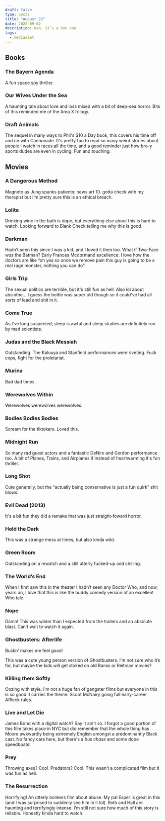 ```yaml
---
draft: false
type: posts
title: "August 22"
date: 2022-09-02
description: man, it’s a hot one
tags:
  - mediadiet
---
```


## Books

### The Bayern Agenda

A fun space spy thriller.

### Our Wives Under the Sea

A haunting tale about love and loss mixed with a bit of deep-sea horror. Bits of this reminded me of the Area X trilogy.

### Draft Animals

The sequel in many ways to Phil's $10 a Day book, this covers his time off and on with Cannonade. It's pretty fun to read so many weird stories about people I watch in races all the time, and a good reminder just how bro-y sports dudes are even in cycling. Fun and touching.

## Movies

### A Dangerous Method

Magneto as Jung spanks patients: news art 10. gotta check with my therapist but I’m pretty sure this is an ethical breach.

### Lolita

Drinking wine in the bath is dope, but everything else about this is hard to watch. Looking forward to Blank Check telling me why this is good.

### Darkman

Hadn’t seen this since I was a kid, and I loved it then too. What if Two-Face _was_ the Batman? Early Frances Mcdormand excellence. I love how the doctors are like “oh yea so once we remove pain this guy is going to be a real rage monster, nothing you can do”. 

### Girls Trip

The sexual politics are terrible, but it's still fun as hell. Also lol about absinthe... I guess the bottle was super old though so it could've had all sorts of lead and shit in it.

### Come True

As I've long suspected, sleep is awful and sleep studies are definitely run by mad scientists.

### Judas and the Black Messiah

Outstanding. The Kaluuya and Stanfield performances were riveting. Fuck cops, fight for the proletariat.

### Murina

Bad dad times.

### Werewolves Within

Werewolves werewolves werewolves.

### Bodies Bodies Bodies

Scream for the tiktokers. Loved this.

### Midnight Run

So many rad guest actors and a fantastic DeNiro and Gordon performance too. A bit of Planes, Trains, and Airplanes if instead of heartwarming it's fun thriller.

### Long Shot

Cute generally, but the "actually being conservative is just a fun quirk" shit blows. 

### Evil Dead (2013)

It's a bit fun they did a remake that was just straight-foward horror.

### Hold the Dark

This was a strange mess at times, but also kinda wild.

### Green Room

Outstanding on a rewatch and a still utterly fucked-up and chilling.

### The World’s End

When I first saw this in the theater I hadn’t seen any Doctor Who, and now, years on, I love that this is like the buddy comedy version of an excellent Who tale.

### Nope

Damn! This was wilder than I expected from the trailers and an absolute blast. Can’t wait to watch it again.

### Ghostbusters: Afterlife

Bustin’ makes me feel good!

This was a cute young person version of Ghostbusters. I’m not sure who it’s for, but maybe the kids will get stoked on old Ramis or Reitman movies?

### Killing them Softly

Oozing with style. I'm not a huge fan of gangster films but everyone in this is so good it carries the theme. Scoot McNairy going full early-career Affleck rules.

### Live and Let Die

James Bond with a digital watch? Say it ain't so. I forgot a good portion of this film takes place in NYC but did remember that the whole thing has Moore awkwardly being extremely English amongst a predominantly Black cast. No fancy cars here, but there's a *bus chase* and some dope speedboats!

### Prey

Throwing axes? Cool. Predators? Cool.
This wasn’t a complicated film but it was fun as hell.

### The Resurrection

Horrifying! An utterly bonkers film about abuse. My pal Esper is great in this (and I was surprised to suddenly see him in it lol). Roth and Hall are haunting and terrifyingly intense. I’m still not sure how much of this story is reliable. Honestly kinda hard to watch.